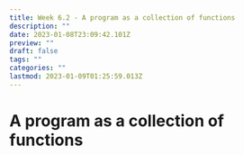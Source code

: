 ```yaml
---
title: Week 6.2 - A program as a collection of functions
description: ""
date: 2023-01-08T23:09:42.101Z
preview: ""
draft: false
tags: ""
categories: ""
lastmod: 2023-01-09T01:25:59.013Z
---
```

# A program as a collection of functions